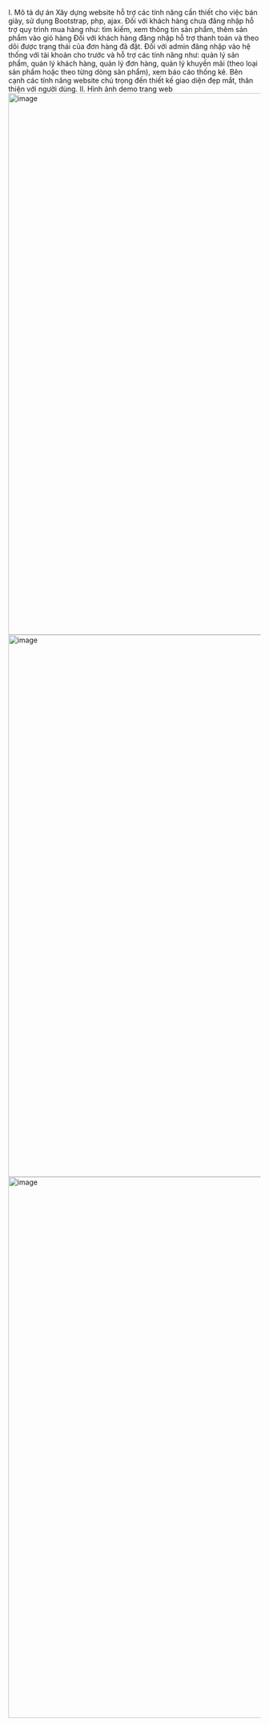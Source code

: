 I. Mô tả dự án
  Xây dựng website hỗ trợ các tính năng cần thiết cho việc bán giày, sử dụng Bootstrap, php, ajax. 
  Đối với khách hàng chưa đăng nhập hỗ trợ quy trình mua hàng như: tìm kiếm, xem thông tin sản phẩm, thêm sản phẩm vào giỏ hàng
  Đối với khách hàng đăng nhập hỗ trợ thanh toán và theo dõi được trạng thái của đơn hàng đã đặt. 
  Đối với admin đăng nhập vào hệ thống với tài khoản cho trước và hỗ trợ các tính năng như: quản lý sản phẩm, quản lý khách hàng, quản lý đơn hàng, quản lý khuyến mãi (theo loại sản phẩm hoặc theo từng dòng sản phẩm), xem báo cáo thống kê. 
  Bên cạnh các tính năng website chú trọng đến thiết kế giao diện đẹp mắt, thân thiện với người dùng.
II. Hình ảnh demo trang web
  <img width="1082" alt="image" src="https://github.com/UIT21522338/WebGiay/assets/118320206/c1720524-3977-4790-8d14-184ee3de4d72">
  <img width="1083" alt="image" src="https://github.com/UIT21522338/WebGiay/assets/118320206/140e7d55-877f-4ba5-b334-ef0f7bee6e2c">
  <img width="1081" alt="image" src="https://github.com/UIT21522338/WebGiay/assets/118320206/bff1f6cc-a0a8-4e66-9916-07b3acf9cc36">

